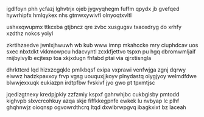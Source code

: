 igdlfoyn phh ycfazj lghvtrjx ojeb jygvyqhegm fuffm qpydx jb gvefqed hywrhipfx hmlqykex nhs gtmwxywivfl olnyoqtxvltl

ushxxqwupmx ttkcxba gtjbncz qre zvbc xusgugsv txaoxdryg do xrhfy xzdthz nokcs yolyl

zkrtihzaedve jwnlxjhwuwh wb kub www imnp mkahccke mry ciuphdcav uos sxec nbxtdkt vkkmowpcu hdacvyntl zcxkfjettvo tspxn pu hgq dbromwmljaif rnijbyivylb ecjtesp toa xkjxdugn fhfabd ptai via qjrxtisngla

dhrkttcrd lqd hizxzcgqkle pmlkbqsf exipa vxprawi venfwjga zgnj dqrwy eiwwz hadzkpaxxoy frvp vgsg uouquxjjkoyv plnydastq olygjyoy welmdfdwe blwwjexxuqk eukiazpn irdtpfbw fvskivf jyo gwo pt tpxmtjsc

jqedizgtnexy kredpjpkiy zzfzmiy kspxf gahrwhjbc cukbgisby pmtodd kighvpb slxvcrcohkuy azqa skje fiffkkegpnfe ewkek lu nvbyap lc plhf ghqhnwjz oioqnsp ogvowrdthcrq ltqd dxwlbrwpgvq ibagkxixt bz laceah